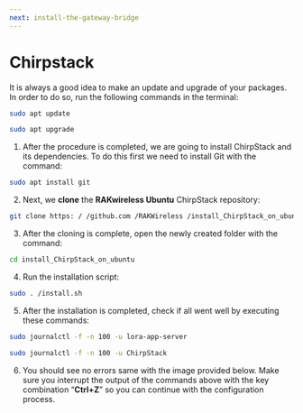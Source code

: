 ```yaml
---
next: install-the-gateway-bridge
---
```

# Chirpstack
It is always a good idea to make an update and upgrade of your packages. In order to do so, run the following commands in the terminal:

```sh
sudo apt update
```
```sh
sudo apt upgrade
```

1. After the procedure is completed, we are going to install ChirpStack and its dependencies. To do this first we need to install Git with the command:

```sh
sudo apt install git
```

2. Next, we **clone** the **RAKwireless Ubuntu** ChirpStack repository:

```sh
git clone https: / /github.com /RAKWireless /install_ChirpStack_on_ubuntu.git
```

3. After the cloning is complete, open the newly created folder with the command:

```sh
cd install_ChirpStack_on_ubuntu
```

4. Run the installation script:

```sh
sudo . /install.sh
```

5. After the installation is completed, check if all went well by executing these commands:

```sh
sudo journalctl -f -n 100 -u lora-app-server
```
```sh
sudo journalctl -f -n 100 -u ChirpStack
```

6. You should see no errors same with the image provided below. Make sure you interrupt the output of the commands above with the key combination “**Ctrl+Z**” so you can continue with the configuration process.

<rk-img
  src="/assets/images/quick-start-guide/rak7258/8.amazon-web-service/chirpstack-journal.jpg"
  width="100%"
  figure-number="1"
  caption="ChirpStack Journal Control Output (no errors)"
/>

